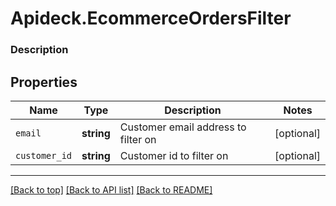 # Apideck.EcommerceOrdersFilter

### Description

## Properties
Name | Type | Description | Notes
------------ | ------------- | ------------- | -------------
`email` | **string** | Customer email address to filter on | [optional] 
`customer_id` | **string** | Customer id to filter on | [optional] 





---

[[Back to top]](#) [[Back to API list]](../../../../README.md#documentation-for-api-endpoints) [[Back to README]](../../../../README.md)


